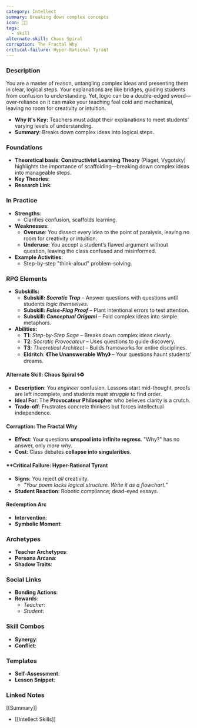 ```yaml
---
category: Intellect
summary: Breaking down complex concepts
icon: 🧵➗
tags:
  - skill
alternate-skill: Chaos Spiral
corruption: The Fractal Why
critical-failure: Hyper-Rational Tyrant
---
```

### **Description**  
You are a master of reason, untangling complex ideas and presenting them in clear, logical steps. Your explanations are like bridges, guiding students from confusion to understanding. Yet, logic can be a double-edged sword—over-reliance on it can make your teaching feel cold and mechanical, leaving no room for creativity or intuition.
- **Why It's Key:** Teachers must adapt their explanations to meet students’ varying levels of understanding.
- **Summary**: Breaks down complex ideas into logical steps.

### **Foundations**  
- **Theoretical basis**: **Constructivist Learning Theory** (Piaget, Vygotsky) highlights the importance of scaffolding—breaking down complex ideas into manageable steps.
- **Key Theories**: 
- **Research Link**: 

### **In Practice**  
- **Strengths**:  
	- Clarifies confusion, scaffolds learning.
- **Weaknesses**:  
	- **Overuse**: You dissect every idea to the point of paralysis, leaving no room for creativity or intuition.
	- **Underuse**: You accept a student’s flawed argument without question, leaving the class confused and misinformed.
- **Example Activities**:  
	- Step-by-step "think-aloud" problem-solving.

### **RPG Elements** 
- **Subskills:**
	- **Subskill: _Socratic Trap_** – Answer questions with questions until students _logic themselves_.
	- **Subskill: _False-Flag Proof_** – Plant intentional errors to test attention.
	- **Subskill: _Conceptual Origami_** – Fold complex ideas into simple metaphors.
- **Abilities:**
	- **T1**: _Step-by-Step Sage_ – Breaks down complex ideas clearly.
	- **T2**: _Socratic Provocateur_ – Uses questions to guide discovery.
	- **T3**: _Theoretical Architect_ – Builds frameworks for entire disciplines.
	- **Eldritch**: **《The Unanswerable Why》** – Your questions haunt students’ dreams.
#### **Alternate Skill: Chaos Spiral** 🌀♻️
- **Description**: You _engineer_ confusion. Lessons start mid-thought, proofs are left incomplete, and students must _struggle_ to find order.
- **Ideal For**: The **Provocateur Philosopher** who believes clarity is a crutch.
- **Trade-off**: Frustrates concrete thinkers but forces intellectual independence.
#### **Corruption: The Fractal Why**
- **Effect**: Your questions **unspool into infinite regress**. "Why?" has no answer, only _more why_.
- **Cost**: Class debates **collapse into singularities**.
#### **Critical Failure: Hyper-Rational Tyrant 
- **Signs**: You reject _all_ creativity.
    - _"Your poem lacks logical structure. Write it as a flowchart."_
- **Student Reaction**: Robotic compliance; dead-eyed essays.
#### **Redemption Arc**  
- **Intervention**: 
- **Symbolic Moment**:  
### **Archetypes**  
- **Teacher Archetypes**: 
- **Persona Arcana**: 
- **Shadow Traits**: 

### **Social Links**  
- **Bonding Actions**: 
- **Rewards**:  
  - *Teacher*: 
  - *Student*: 

### **Skill Combos**  
- **Synergy**: 
- **Conflict**:  

### **Templates**  
- **Self-Assessment**: 
- **Lesson Snippet**: 

### **Linked Notes**  
[[Summary]]
- [[Intellect Skills]]